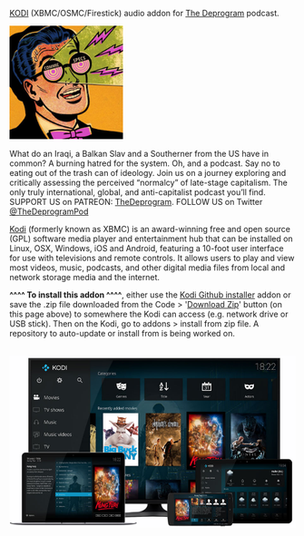 <a href="https://kodi.tv">KODI<a> (XBMC/OSMC/Firestick) audio addon for <a href="https://www.patreon.com/TheDeprogram">The Deprogram</a> podcast.<br>

<img src="https://github.com/leopheard/thedeprogram/blob/master/resources/media/icon.jpg?raw=true" width="200" height="200" alt="The Deprogram"><br>

What do an Iraqi, a Balkan Slav and a Southerner from the US have in common? A burning hatred for the system. Oh, and a podcast. Say no to eating out of the trash can of ideology. Join us on a journey exploring and critically assessing the perceived “normalcy” of late-stage capitalism. The only truly international, global, and anti-capitalist podcast you’ll find. SUPPORT US on PATREON: <a href="https://www.patreon.com/TheDeprogram">TheDeprogram</a>. FOLLOW US on Twitter <a href="https://www.twitter.com/TheDeprogramPod">@TheDeprogramPod</a><br>

<a href="https://www.kodi.tv">Kodi</a> (formerly known as XBMC) is an award-winning free and open source (GPL) software media player and entertainment hub that can be installed on Linux, OSX, Windows, iOS and Android, featuring a 10-foot user interface for use with televisions and remote controls. It allows users to play and view most videos, music, podcasts, and other digital media files from local and network storage media and the internet.<br>

<b>^^^^ To install this addon ^^^^</b>, either use the <a href="https://www.tvaddons.co/github-browser-kodi/">Kodi Github installer</a> addon or save the .zip file downloaded from the Code > '<a href="https://github.com/leopheard/TheDeprogram/archive/refs/heads/master.zip">Download Zip</a>' button (on this page above) to somewhere the Kodi can access (e.g. network drive or USB stick). Then on the Kodi, go to addons > install from zip file. A repository to auto-update or install from is being worked on.<br>

<br><a href="https://www.kodi.tv"><img src="https://github.com/leopheard/Audio-Podcasts/blob/master/resources/media/about--devices.jpg?raw=true">
